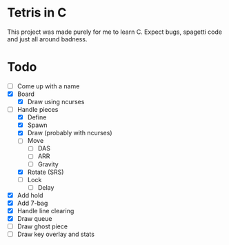 # Tetris in C

This project was made purely for me to learn C. Expect bugs, spagetti code and
just all around badness.

# Todo

- [ ] Come up with a name
- [X] Board
    - [X] Draw using ncurses
- [ ] Handle pieces
    - [X] Define
    - [X] Spawn
    - [X] Draw (probably with ncurses)
    - [ ] Move
        - [ ] DAS
        - [ ] ARR
        - [ ] Gravity
    - [X] Rotate (SRS)
    - [ ] Lock
        - [ ] Delay
- [X] Add hold
- [X] Add 7-bag
- [X] Handle line clearing
- [X] Draw queue
- [ ] Draw ghost piece
- [ ] Draw key overlay and stats
